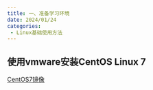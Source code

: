 ```yaml
---
title: 一、准备学习环境
date: 2024/01/24
categories:
 - Linux基础使用方法
---
```

## 使用vmware安装CentOS Linux 7
[CentOS7镜像](https://mirrors.aliyun.com/centos/7/isos/x86_64/CentOS-7-x86_64-Minimal-2009.iso)
